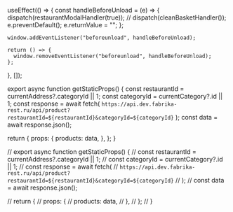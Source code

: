 useEffect(() => {
const handleBeforeUnload = (e) => {
dispatch(restaurantModalHandler(true));
// dispatch(cleanBasketHandler());
e.preventDefault();
e.returnValue = "";
};

    window.addEventListener("beforeunload", handleBeforeUnload);

    return () => {
      window.removeEventListener("beforeunload", handleBeforeUnload);
    };

}, []);

export async function getStaticProps() {
const restaurantId = currentAddress?.categoryId || 1;
const categoryId = currentCategory?.id || 1;
const response = await fetch(
`https://api.dev.fabrika-rest.ru/api/product?restaurantId=${restaurantId}&categoryId=${categoryId}`
);
const data = await response.json();

return {
props: {
products: data,
},
};
}

// export async function getStaticProps() {
// const restaurantId = currentAddress?.categoryId || 1;
// const categoryId = currentCategory?.id || 1;
// const response = await fetch(
// `https://api.dev.fabrika-rest.ru/api/product?restaurantId=${restaurantId}&categoryId=${categoryId}`
// );
// const data = await response.json();

// return {
// props: {
// products: data,
// },
// };
// }
